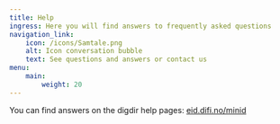 ```yaml
---
title: Help
ingress: Here you will find answers to frequently asked questions
navigation_link:
    icon: /icons/Samtale.png
    alt: Icon conversation bubble
    text: See questions and answers or contact us
menu:
    main:
        weight: 20
---
```


You can find answers on the digdir help pages: [eid.difi.no/minid](https://eid.difi.no/en/minid)